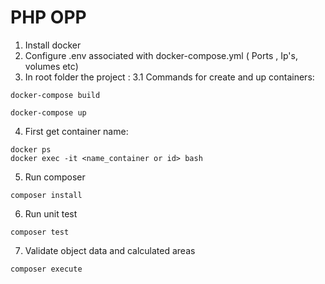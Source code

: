 # PHP OPP
1. Install docker
2. Configure .env associated with docker-compose.yml  ( Ports , Ip's, volumes etc)
3. In root folder the project :
3.1 Commands for create and up containers:
```
docker-compose build
```
```
docker-compose up 
```

4. First get container name:
```
docker ps
docker exec -it <name_container or id> bash
```

5. Run composer
```
composer install
```

6. Run unit test
```
composer test
```

7. Validate object data and calculated areas
```
composer execute
```